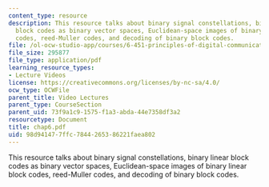 ```yaml
---
content_type: resource
description: This resource talks about binary signal constellations, binary linear
  block codes as binary vector spaces, Euclidean-space images of binary linear block
  codes, reed-Muller codes, and decoding of binary block codes.
file: /ol-ocw-studio-app/courses/6-451-principles-of-digital-communication-ii-spring-2005/98d941477ffc7844265386221faea802_chap6.pdf
file_size: 295877
file_type: application/pdf
learning_resource_types:
- Lecture Videos
license: https://creativecommons.org/licenses/by-nc-sa/4.0/
ocw_type: OCWFile
parent_title: Video Lectures
parent_type: CourseSection
parent_uid: 73f9a1c9-1575-f1a3-abda-44e7358df3a2
resourcetype: Document
title: chap6.pdf
uid: 98d94147-7ffc-7844-2653-86221faea802
---
```

This resource talks about binary signal constellations, binary linear block codes as binary vector spaces, Euclidean-space images of binary linear block codes, reed-Muller codes, and decoding of binary block codes.